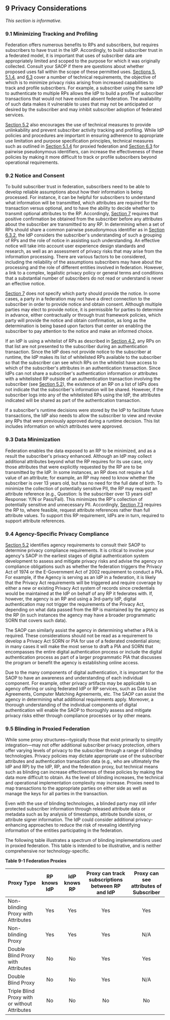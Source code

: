 <a name="privacy"></a>

## <a name="privacy-section-header"></a> 9 Privacy Considerations

*This section is informative.*

### 9.1 Minimizing Tracking and Profiling

Federation offers numerous benefits to RPs and subscribers, but requires subscribers to have trust in the IdP. Accordingly, to build subscriber trust in a federated model, it is important that uses of subscriber data are appropriately limited and scoped to the purpose for which it was originally collected. Consult your SAOP if there are questions about whether proposed uses fall within the scope of these permitted uses. [Sections 5](#federation), [5.1.4](#proxied), and [6.3](#ppi) cover a number of technical requirements, the objective of which is to minimize privacy risks arising from increased capabilities to track and profile subscribers. For example, a subscriber using the same IdP to authenticate to multiple RPs allows the IdP to build a profile of subscriber transactions that would not have existed absent federation. The availability of such data makes it vulnerable to uses that may not be anticipated or desired by the subscriber and may inhibit subscriber adoption of federated services.

[Section 5.2](#privacy-reqs) also encourages the use of technical measures to provide unlinkability and prevent subscriber activity tracking and profiling. While IdP policies and procedures are important in ensuring adherence to appropriate use limitation and purpose specification principles, technical measures such as outlined in [Section 5.1.4](#proxied) for proxied federation and [Section 6.3](#ppi) for pairwise pseudonymous identifiers, can increase the effectiveness of these policies by making it more difficult to track or profile subscribers beyond operational requirements.

### <a name="notice"></a> 9.2 Notice and Consent

To build subscriber trust in federation, subscribers need to be able to develop reliable assumptions about how their information is being processed. For instance, it can be helpful for subscribers to understand what information will be transmitted, which attributes are required for the transaction versus optional, and to have the ability to decide whether to transmit optional attributes to the RP. Accordingly, [Section 7](#presentation) requires that positive confirmation be obtained from the subscriber before any attributes about the subscriber are transmitted to any RP. In determining when a set of RPs should share a common pairwise pseudonymous identifier as in [Section 6.3.2](#ppi-gen), the IdP considers the subscriber's understanding of such a grouping of RPs and the role of notice in assisting such understanding. An effective notice will take into account user experience design standards and research, as well as an assessment of privacy risks that may arise from the information processing. There are various factors to be considered, including the reliability of the assumptions subscribers may have about the processing and the role of different entities involved in federation. However, a link to a complex, legalistic privacy policy or general terms and conditions that a substantial number of subscribers do not read or understand is never an effective notice. 

[Section 7](#presentation) does not specify which party should provide the notice. In some cases, a party in a federation may not have a direct connection to the subscriber in order to provide notice and obtain consent. Although multiple parties may elect to provide notice, it is permissible for parties to determine in advance, either contractually or through trust framework policies, which party will provide the notice and obtain confirmation, as long as the determination is being based upon factors that center on enabling the subscriber to pay attention to the notice and make an informed choice.

If an IdP is using a whitelist of RPs as described in [Section 4.2](#runtime-decisions), any RPs on that list are not presented to the subscriber during an authentication transaction. Since the IdP does not provide notice to the subscriber at runtime, the IdP makes its list of whitelisted RPs available to the subscriber so that the subscriber can see which RPs on the whitelist have access to which of the subscriber's attributes in an authentication transaction. Since IdPs can not share a subscriber's authentication information or attributes with a whitelisted RP outside of an authentication transaction involving the subscriber (see [Section 5.2](#privacy-reqs)), the existence of an RP on a list of IdPs does not indicate that the subscriber's information will be shared. However, if the subscriber logs into any of the whitelisted RPs using the IdP, the attributes indicated will be shared as part of the authentication transaction.

If a subscriber's runtime decisions were stored by the IdP to facilitate future transactions, the IdP also needs to allow the subscriber to view and revoke any RPs that were previously approved during a runtime decision. This list includes information on which attributes were approved.

### <a name="minimization"></a> 9.3 Data Minimization

Federation enables the data exposed to an RP to be minimized, and as a result the subscriber's privacy enhanced. Although an IdP may collect additional attributes beyond what the RP requires for its use case, only those attributes that were explicitly requested by the RP are to be transmitted by the IdP. In some instances, an RP does not require a full value of an attribute; for example, an RP may need to know whether the subscriber is over 13 years old, but has no need for the full date of birth. To minimize the collection of potentially sensitive PII, the RP may request an attribute reference (e.g., Question: Is the subscriber over 13 years old? Response: Y/N or Pass/Fail). This minimizes the RP's collection of potentially sensitive and unnecessary PII. Accordingly, [Section 7.3](#protecting-information) requires the RP to, where feasible, request attribute references rather than full attribute values. To support this RP requirement, IdPs are in turn, required to support attribute references.

### <a name="agency-privacy"></a>9.4 Agency-Specific Privacy Compliance 

[Section 5.2](#privacy-reqs) identifies agency requirements to consult their SAOP to determine privacy compliance requirements. It is critical to involve your agency's SAOP in the earliest stages of digital authentication system development to assess and mitigate privacy risks and advise the agency on compliance obligations such as whether the federation triggers the Privacy Act of 1974 or the E-Government Act of 2002 requirement to conduct a PIA. For example, if the Agency is serving as an IdP in a federation, it is likely that the Privacy Act requirements will be triggered and require coverage by either a new or existing Privacy Act system of records since credentials would be maintained at the IdP on behalf of any RP it federates with. If, however, the agency is an RP and using a 3rd-party IdP, digital authentication may not trigger the requirements of the Privacy Act, depending on what data passed from the RP is maintained by the agency as the RP (in such instances the agency may have a broader programmatic SORN that covers such data).

The SAOP can similarly assist the agency in determining whether a PIA is required. These considerations should not be read as a requirement to develop a Privacy Act SORN or PIA for use of a federated credential alone; in many cases it will make the most sense to draft a PIA and SORN that encompasses the entire digital authentication process or include the digital authentication process as part of a larger programmatic PIA that discusses the program or benefit the agency is establishing online access.

Due to the many components of digital authentication, it is important for the SAOP to have an awareness and understanding of each individual component. For example, other privacy artifacts may be applicable to an agency offering or using federated IdP or RP services, such as Data Use Agreements, Computer Matching Agreements, etc. The SAOP can assist the agency in determining what additional requirements apply. Moreover, a thorough understanding of the individual components of digital authentication will enable the SAOP to thoroughly assess and mitigate privacy risks either through compliance processes or by other means.


### 9.5 <a name="blinding"></a>Blinding in Proxied Federation

While some proxy structures—typically those that exist primarily to simplify integration—may not offer additional subscriber privacy protection, others offer varying levels of privacy to the subscriber through a range of blinding technologies. Privacy policies may dictate appropriate use of the subscriber attributes and authentication transaction data (e.g., who are ultimately the IdP and RP) by the IdP, RP, and the federation proxy, but technical means such as blinding can increase effectiveness of these policies by making the data more difficult to obtain. As the level of blinding increases, the technical and operational implementation complexity may increase. Proxies need to map transactions to the appropriate parties on either side as well as manage the keys for all parties in the transaction.

Even with the use of blinding technologies, a blinded party may still infer protected subscriber information through released attribute data or metadata such as by analysis of timestamps, attribute bundle sizes, or attribute signer information. The IdP could consider additional privacy-enhancing approaches to reduce the risk of revealing identifying information of the entities participating in the federation.


The following table illustrates a spectrum of blinding implementations used in proxied federation. This table is intended to be illustrative, and is neither comprehensive nor technology-specific.

<div class="text-center" markdown="1">

**Table 9-1 Federation Proxies**

</div>


|Proxy Type|RP knows IdP|IdP knows RP|Proxy can track subscriptions between RP and IdP|Proxy can see attributes of Subscriber|
|---|:---:|:---:|:---:|:---:|
|Non-blinding Proxy with Attributes|Yes|Yes|Yes|Yes|
|Non-blinding Proxy|Yes|Yes|Yes|N/A|
|Double Blind Proxy with Attributes|No|No|Yes|Yes|
|Double Blind Proxy|No|No|Yes|N/A|
|Triple Blind Proxy with or without Attributes|No|No|No|No|

